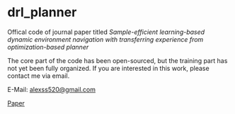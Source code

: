 # drl_planner
Offical code of journal paper titled *Sample-efficient learning-based dynamic environment navigation with transferring experience from optimization-based planner*

The core part of the code has been open-sourced, but the training part has not yet been fully organized. If you are interested in this work, please contact me via email.

E-Mail: alexss520@gmail.com

[Paper](https://doi.org/10.1109/lra.2024.3412610)
